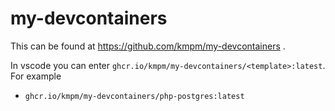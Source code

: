 # my-devcontainers



This can be found at https://github.com/kmpm/my-devcontainers .


In vscode you can enter `ghcr.io/kmpm/my-devcontainers/<template>:latest`.
For example 
- `ghcr.io/kmpm/my-devcontainers/php-postgres:latest`







